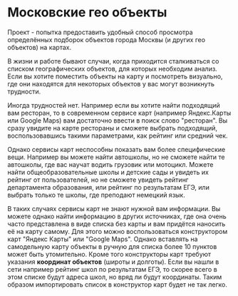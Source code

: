 # Московские гео объекты

Проект - попытка предоставить удобный способ просмотра определённых
подборок объектов города Москвы (и других гео объектов) на картах. 

В жизни и работе бывают случаи, когда приходится сталкиваться со списком 
географических объектов, для которых необходим анализ. 
Если вы хотите поместить объекты на карту и посмотреть визуально,
где они находятся для некоторых объектов у вас могут возникнуть трудности.

Иногда трудностей нет. Например если вы хотите найти подходящий вам ресторан, 
то в современном сервисе карт (например Яндекс.Карты или Google Maps) 
вам достаточно ввести в поиск слово "ресторан". 
Вы сразу увидите на карте рестораны и сможете выбрать подходящий, воспользовавшись 
такими параметрами, как рейтинг или средний чек.

Однако сервисы карт неспособны показать вам более специфические вещи.
Например вы можете найти автошколы, но не сможете найти те автошколы, 
где вас научат водить грузовик или мотоцикл. Можете найти общеобразовательные школы 
и детские сады и увидеть их рейтинг от пользователей, но не сможете увидеть 
рейтинг департамента образования, или рейтинг по результатам ЕГЭ, 
или выбрать только те школы, где преподают немецкий язык. 

В таких случаях сервисы карт не знают нужной вам информации.
Вы можете однако найти информацию в других источниках, где она очень часто 
представлена в виде списка без карты и вам придётся наносить её на карту самому. 
Для этого можно воспользоваться конструктором карт "Яндекс Карты" или "Google Maps".
Однако вставлять на самодельную карту объекты в ручную для списка более 10 пунктов 
может быть утомительно. Кроме того конструкторы карт требуют указания 
**координат объектов** (широты и долготы). Если вы нашли в сети например рейтинг 
школ по результатам ЕГЭ, то скорее всего в этом списке будут адреса школ, но вряд 
ли будут координаты. Таким образом импортировать список в конструктор карт будет 
не так легко.
